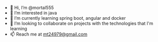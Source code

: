 - 👋 Hi, I’m @mortal555
- 👀 I’m interested in java
- 🌱 I’m currently learning spring boot, angular and docker
- 💞️ I’m looking to collaborate on projects with the technologies that I'm learning
- 📫 Reach me at mt24979@gmail.com
